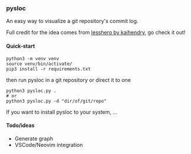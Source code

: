 ### pysloc
An easy way to visualize a git repository's commit log.

Full credit for the idea comes from [lesshero by kaihendry](https://github.com/kaihendry/lesshero),
go check it out!

<!-- ![chart example](example.png) -->

#### Quick-start
```shell
python3 -m venv venv
source venv/bin/activate/
pip3 install -r requirements.txt
```
then run pysloc in a git repository or direct it to one
```shell
python3 pysloc.py .
# or
python3 pysloc.py -d "dir/of/git/repo"
```
If you want to install pysloc to your system, ...

#### Todo/ideas
* Generate graph
* VSCode/Neovim integration

